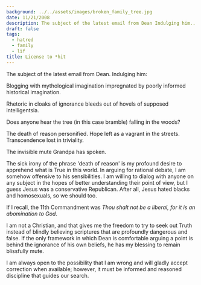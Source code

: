 ```yaml
---
background: ../../assets/images/broken_family_tree.jpg
date: 11/21/2008
description: The subject of the latest email from Dean Indulging him...
draft: false
tags:
  - hatred
  - family
  - lïf
title: License to *hit
---
```


The subject of the latest email from Dean. Indulging him:

Blogging with mythological imagination impregnated by poorly informed historical imagination.

Rhetoric in cloaks of ignorance bleeds out of hovels of supposed intelligentsia.

Does anyone hear the tree (in this case bramble) falling in the woods?

The death of reason personified. Hope left as a vagrant in the streets. Transcendence lost in triviality.

The invisible mute Grandpa has spoken.

The sick irony of the phrase 'death of reason' is my profound desire to apprehend what is True in this world. In arguing for rational debate, I am somehow offensive to his sensibilities. I am willing to dialog with anyone on any subject in the hopes of better understanding their point of view, but I guess Jesus was a conservative Republican. After all, Jesus hated blacks and homosexuals, so we should too.

If I recall, the 11th Commandment was _Thou shalt not be a liberal, for it is an abomination to God_.

I am not a Christian, and that gives me the freedom to try to seek out Truth instead of blindly believing scriptures that are profoundly dangerous and false. If the only framework in which Dean is comfortable arguing a point is behind the ignorance of his own beliefs, he has my blessing to remain blissfully mute.

I am always open to the possibility that I am wrong and will gladly accept correction when available; however, it must be informed and reasoned discipline that guides our search.
